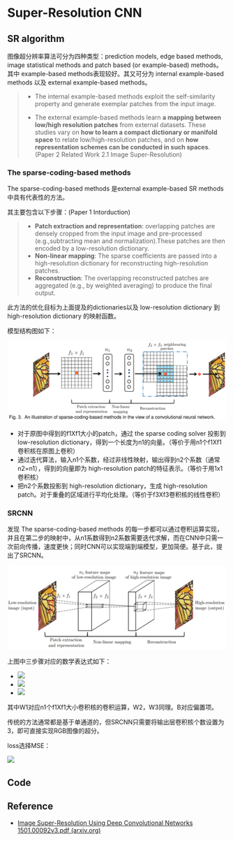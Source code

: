 # Super-Resolution CNN

## SR algorithm

图像超分辨率算法可分为四种类型：prediction models, edge based methods, image statistical methods and patch based (or example-based) methods。其中 example-based methods表现较好。其又可分为 internal example-based methods 以及 external example-based methods。

> * The internal example-based methods exploit the self-similarity property and generate exemplar patches from the input image.
>
> * The external example-based methods learn **a mapping between low/high resolution patches** from external datasets. These studies vary on **how to learn a compact dictionary or manifold space** to relate low/high-resolution patches, and on **how representation schemes can be conducted in such spaces**.(Paper 2 Related Work 2.1 Image Super-Resolution)

### The sparse-coding-based methods

The sparse-coding-based methods 是external example-based SR methods中具有代表性的方法。

其主要包含以下步骤：(Paper 1 Intorduction)

> * **Patch extraction and representation**: overlapping patches are densely cropped from the input image and pre-processed (e.g.,subtracting mean and normalization).These patches are then encoded by a low-resolution dictionary.
> * **Non-linear mapping**: The sparse coefficients are passed into a high-resolution dictionary for reconstructing high-resolution patches.
> * **Reconstruction**: The overlapping reconstructed patches are aggregated (e.g., by weighted averaging) to produce the final output.

此方法的优化目标为上面提及的dictionaries以及 low-resolution dictionary 到 high-resolution dictionary 的映射函数。

模型结构图如下：

![the_sparse-coding-based_methods](./photo/the_sparse-coding-based_methods.png)

* 对于原图中得到的f1Xf1大小的patch，通过 the sparse coding solver 投影到 low-resolution dictionary，得到一个长度为n1的向量。（等价于用n1个f1Xf1卷积核在原图上卷积）
* 通过迭代算法，输入n1个系数，经过非线性映射，输出得到n2个系数（通常n2=n1），得到的向量即为 high-resolution patch的特征表示。（等价于用1x1卷积核）
* 把n2个系数投影到 high-resolution dictionary，生成 high-resolution patch。对于重叠的区域进行平均化处理。（等价于f3Xf3卷积核的线性卷积）

### SRCNN

发现 The sparse-coding-based methods 的每一步都可以通过卷积运算实现，并且在第二步的映射中，从n1系数得到n2系数需要迭代求解，而在CNN中只需一次前向传播，速度更快；同时CNN可以实现端到端模型，更加简便。基于此，提出了SRCNN。

![SRCNN_model](./photo/SRCNN_model.png)

上图中三步骤对应的数学表达式如下：

* <img src="https://latex.codecogs.com/svg.image?F_{1}(\mathbf{Y})=\max&space;\left(0,&space;W_{1}&space;*&space;\mathbf{Y}&plus;B_{1}\right)"/>

* <img src="https://latex.codecogs.com/svg.image?F_{2}(\mathbf{Y})=\max&space;\left(0,&space;W_{2}&space;*&space;F_{1}(\mathbf{Y})&plus;B_{2}\right)"/>
* <img src="https://latex.codecogs.com/svg.image?F(\mathbf{Y})=W_{3}&space;*&space;F_{2}(\mathbf{Y})&plus;B_{3}"/>

其中W1对应n1个f1Xf1大小卷积核的卷积运算，W2，W3同理。B对应偏置项。

传统的方法通常都是基于单通道的，但SRCNN只需要将输出层卷积核个数设置为3，即可直接实现RGB图像的超分。

loss选择MSE：

<img src="https://latex.codecogs.com/svg.image?L(\Theta)=\frac{1}{n}&space;\sum_{i=1}^{n}\left\|F\left(\mathbf{Y}_{i}&space;;&space;\Theta\right)-\mathbf{X}_{i}\right\|^{2}" />

## Code



## Reference

* [Image Super-Resolution Using Deep Convolutional Networks 1501.00092v3.pdf (arxiv.org)](https://arxiv.org/pdf/1501.00092v3.pdf)

